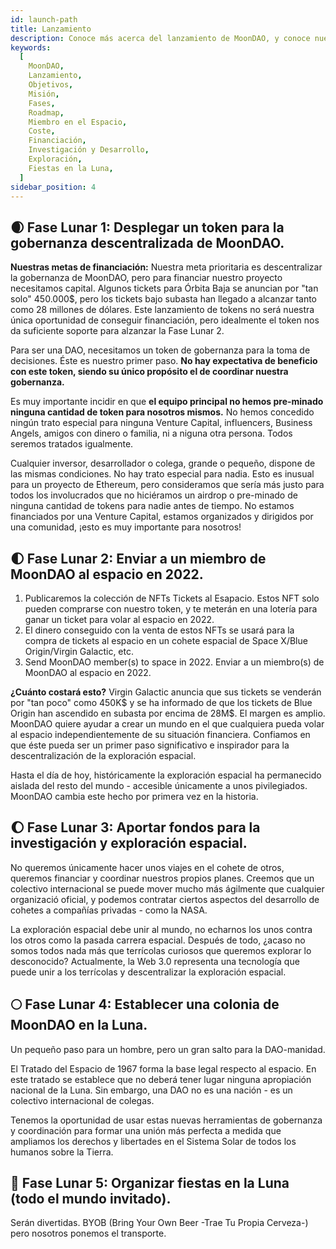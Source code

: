```yaml
---
id: launch-path
title: Lanzamiento
description: Conoce más acerca del lanzamiento de MoonDAO, y conoce nuestra Misión.
keywords:
  [
    MoonDAO,
    Lanzamiento,
    Objetivos,
    Misión,
    Fases,
    Roadmap,
    Miembro en el Espacio,
    Coste,
    Financiación,
    Investigación y Desarrollo,
    Exploración,
    Fiestas en la Luna,
  ]
sidebar_position: 4
---
```


## 🌒 Fase Lunar 1: Desplegar un token para la gobernanza descentralizada de MoonDAO.

**Nuestras metas de financiación:** Nuestra meta prioritaria es descentralizar la gobernanza de MoonDAO, pero para financiar nuestro proyecto necesitamos capital. Algunos tickets para Órbita Baja se anuncian por "tan solo" 450.000$, pero los tickets bajo subasta han llegado a alcanzar tanto como 28 millones de dólares. Este lanzamiento de tokens no será nuestra única oportunidad de conseguir financiación, pero idealmente el token nos da suficiente soporte para alzanzar la Fase Lunar 2.

Para ser una DAO, necesitamos un token de gobernanza para la toma de decisiones. Éste es nuestro primer paso. **No hay expectativa de beneficio con este token, siendo su único propósito el de coordinar nuestra gobernanza.**

Es muy importante incidir en que **el equipo principal no hemos pre-minado ninguna cantidad de token para nosotros mismos.** No hemos concedido ningún trato especial para ninguna Venture Capital, influencers, Business Angels, amigos con dinero o familia, ni a niguna otra persona. Todos seremos tratados igualmente.

Cualquier inversor, desarrollador o colega, grande o pequeño, dispone de las mismas condiciones. No hay trato especial para nadia. Esto es inusual para un proyecto de Ethereum, pero consideramos que sería más justo para todos los involucrados que no hiciéramos un airdrop o pre-minado de ninguna cantidad de tokens para nadie antes de tiempo. No estamos financiados por una Venture Capital, estamos organizados y dirigidos por una comunidad, ¡esto es muy importante para nosotros!


## 🌓 Fase Lunar 2: Enviar a un miembro de MoonDAO al espacio en 2022.

1. Publicaremos la colección de NFTs Tickets al Esapacio. Estos NFT solo pueden comprarse con nuestro token, y te meterán en una lotería para ganar un ticket para volar al espacio en 2022.
2. El dinero conseguido con la venta de estos NFTs se usará para la compra de tickets al espacio en un cohete espacial de Space X/Blue Origin/Virgin Galactic, etc.
3. Send MoonDAO member(s) to space in 2022. Enviar a un miembro(s) de MoonDAO al espacio en 2022.

**¿Cuánto costará esto?** Virgin Galactic anuncia que sus tickets se venderán por "tan poco" como 450K$ y se ha informado de que los tickets de Blue Origin han ascendido en subasta por encima de 28M$. El margen es amplio. MoonDAO quiere ayudar a crear un mundo en el que cualquiera pueda volar al espacio independientemente de su situación financiera. Confiamos en que éste pueda ser un primer paso significativo e inspirador para la descentralización de la exploración espacial.

Hasta el día de hoy, históricamente la exploración espacial ha permanecido aislada del resto del mundo - accesible únicamente a unos pivilegiados. MoonDAO cambia este hecho por primera vez en la historia.


## 🌔 Fase Lunar 3: Aportar fondos para la investigación y exploración espacial.

No queremos únicamente hacer unos viajes en el cohete de otros, queremos financiar y coordinar nuestros propios planes. Creemos que un colectivo internacional se puede mover mucho más ágilmente que cualquier organizació oficial, y podemos contratar ciertos aspectos del desarrollo de cohetes a compañías privadas - como la NASA.

La exploración espacial debe unir al mundo, no echarnos los unos contra los otros como la pasada carrera espacial. Después de todo, ¿acaso no somos todos nada más que terrícolas curiosos que queremos explorar lo desconocido? Actualmente, la Web 3.0 representa una tecnología que puede unir a los terrícolas y descentralizar la exploración espacial.


## 🌕 Fase Lunar 4: Establecer una colonia de MoonDAO en la Luna.

Un pequeño paso para un hombre, pero un gran salto para la DAO-manidad.

El Tratado del Espacio de 1967 forma la base legal respecto al espacio. En este tratado se establece que no deberá tener lugar ninguna apropiación nacional de la Luna. Sin embargo, una DAO no es una nación - es un colectivo internacional de colegas.

Tenemos la oportunidad de usar estas nuevas herramientas de gobernanza y coordinación para formar una unión más perfecta a medida que ampliamos los derechos y libertades en el Sistema Solar de todos los humanos sobre la Tierra.


## 🌝 Fase Lunar 5: Organizar fiestas en la Luna (todo el mundo invitado).

Serán divertidas. BYOB (Bring Your Own Beer -Trae Tu Propia Cerveza-) pero nosotros ponemos el transporte.
